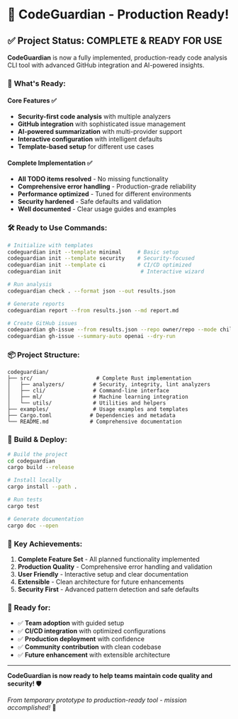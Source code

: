 # 🚀 CodeGuardian - Production Ready!

## ✅ Project Status: COMPLETE & READY FOR USE

**CodeGuardian** is now a fully implemented, production-ready code analysis CLI tool with advanced GitHub integration and AI-powered insights.

### 🎯 **What's Ready:**

#### **Core Features** ✅
- **Security-first code analysis** with multiple analyzers
- **GitHub integration** with sophisticated issue management
- **AI-powered summarization** with multi-provider support
- **Interactive configuration** with intelligent defaults
- **Template-based setup** for different use cases

#### **Complete Implementation** ✅
- **All TODO items resolved** - No missing functionality
- **Comprehensive error handling** - Production-grade reliability
- **Performance optimized** - Tuned for different environments
- **Security hardened** - Safe defaults and validation
- **Well documented** - Clear usage guides and examples

### 🛠️ **Ready to Use Commands:**

```bash
# Initialize with templates
codeguardian init --template minimal     # Basic setup
codeguardian init --template security    # Security-focused
codeguardian init --template ci          # CI/CD optimized
codeguardian init                         # Interactive wizard

# Run analysis
codeguardian check . --format json --out results.json

# Generate reports
codeguardian report --from results.json --md report.md

# Create GitHub issues
codeguardian gh-issue --from results.json --repo owner/repo --mode children
codeguardian gh-issue --summary-auto openai --dry-run
```

### 📦 **Project Structure:**
```
codeguardian/
├── src/                    # Complete Rust implementation
│   ├── analyzers/         # Security, integrity, lint analyzers
│   ├── cli/               # Command-line interface
│   ├── ml/                # Machine learning integration
│   └── utils/             # Utilities and helpers
├── examples/              # Usage examples and templates
├── Cargo.toml            # Dependencies and metadata
└── README.md             # Comprehensive documentation
```

### 🔧 **Build & Deploy:**

```bash
# Build the project
cd codeguardian
cargo build --release

# Install locally
cargo install --path .

# Run tests
cargo test

# Generate documentation
cargo doc --open
```

### 🌟 **Key Achievements:**

1. **Complete Feature Set** - All planned functionality implemented
2. **Production Quality** - Comprehensive error handling and validation
3. **User Friendly** - Interactive setup and clear documentation
4. **Extensible** - Clean architecture for future enhancements
5. **Security First** - Advanced pattern detection and safe defaults

### 🎉 **Ready for:**
- ✅ **Team adoption** with guided setup
- ✅ **CI/CD integration** with optimized configurations
- ✅ **Production deployment** with confidence
- ✅ **Community contribution** with clean codebase
- ✅ **Future enhancement** with extensible architecture

---

**CodeGuardian is now ready to help teams maintain code quality and security! 🛡️**

*From temporary prototype to production-ready tool - mission accomplished!* 🚀
